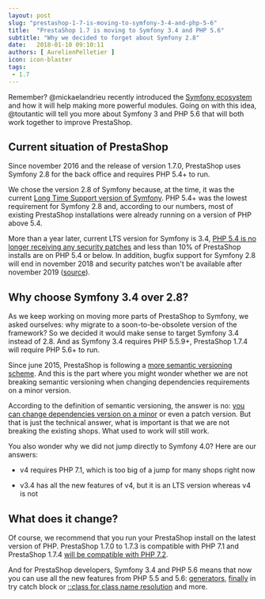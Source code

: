 ```yaml
---
layout: post
slug: "prestashop-1-7-is-moving-to-symfony-3-4-and-php-5-6"
title:  "PrestaShop 1.7 is moving to Symfony 3.4 and PHP 5.6"
subtitle: "Why we decided to forget about Symfony 2.8"
date:   2018-01-10 09:10:11
authors: [ AurelienPelletier ]
icon: icon-blaster
tags:
 - 1.7
---
```


Remember? @mickaelandrieu recently introduced the [Symfony ecosystem](http://build.prestashop.com/news/make-back-office-modules-great-again) and how it will help making more powerful modules. Going on with this idea, @toutantic will tell you more about Symfony 3 and PHP 5.6 that will both work together to improve PrestaShop.


## Current situation of PrestaShop

Since november 2016 and the release of version 1.7.0, PrestaShop uses Symfony 2.8 for the back office and requires PHP 5.4+ to run. 

We chose the version 2.8 of Symfony because, at the time, it was the current [Long Time Support version of Symfony](https://symfony.com/roadmap?version=2.8#checker). PHP 5.4+ was the lowest requirement for Symfony 2.8 and, according to our numbers, most of existing PrestaShop installations were already running on a version of PHP above 5.4.

More than a year later, current LTS version for Symfony is 3.4, [PHP 5.4 is no longer receiving any security patches](http://php.net/supported-versions.php) and less than 10% of PrestaShop installs are on PHP 5.4 or below. In addition, bugfix support for Symfony 2.8 will end in november 2018 and security patches won't be available after november 2019 ([source](http://symfony.com/doc/current/contributing/community/releases.html#schedule)).


## Why choose Symfony 3.4 over 2.8?

As we keep working on moving more parts of PrestaShop to Symfony, we asked ourselves: why migrate to a soon-to-be-obsolete version of the framework? So we decided it would make sense to target Symfony 3.4 instead of 2.8. And as Symfony 3.4 requires PHP 5.5.9+, PrestaShop 1.7.4 will require PHP 5.6+ to run.

Since june 2015, PrestaShop is following a [more semantic versioning scheme](http://build.prestashop.com/news/a-more-semantic-versioning-scheme). And this is the part where you might wonder whether we are not breaking semantic versioning when changing dependencies requirements on a minor version.

According to the definition of semantic versioning, the answer is no: [you can change dependencies version on a minor](https://semver.org/#what-should-i-do-if-i-update-my-own-dependencies-without-changing-the-public-api) or even a patch version. But that is just the technical answer, what is important is that we are not breaking the existing shops. What used to work will still work.

You also wonder why we did not jump directly to Symfony 4.0? Here are our answers:

- v4 requires PHP 7.1, which is too big of a jump for many shops right now

- v3.4 has all the new features of v4, but it is an LTS version whereas v4 is not


## What does it change?

Of course, we recommend that you run your PrestaShop install on the latest version of PHP. PrestaShop 1.7.0 to 1.7.3 is compatible with PHP 7.1 and PrestaShop 1.7.4 [will be compatible with PHP 7.2](https://github.com/PrestaShop/PrestaShop/pull/8246).

And for PrestaShop developers, Symfony 3.4 and PHP 5.6 means that now you can use all the new features from PHP 5.5 and 5.6: [generators](http://php.net/manual/en/language.generators.overview.php), [finally](http://php.net/manual/en/language.exceptions.php#language.exceptions.finally) in try catch block or [::class for class name resolution](http://php.net/manual/en/language.oop5.basic.php#language.oop5.basic.class.class) and more.
